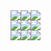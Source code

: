 <div style="display: flex; flex-direction: row;">
  <img src="https://s3.moeoverflow.com/animeloop-production/loops/2018-03-22/gif_360p/6642d8e0-9389-4005-9dfb-e7ce49fbd543.gif">
  <img src="https://s3.moeoverflow.com/animeloop-production/loops/2017-08-11/gif_360p/446cb8e3-8e68-4b33-98af-8d0bdd990979.gif">
  <img src="https://s3.moeoverflow.com/animeloop-production/loops/2017-08-11/gif_360p/17b1a17e-c962-4bdf-aa40-040c1110cbac.gif">
</div>
<div style="display: flex; flex-direction: row;">
  <img src="https://s3.moeoverflow.com/animeloop-production/loops/2017-08-16/gif_360p/3640739c-5abd-4087-91a2-bd97d29c6482.gif">
  <img src="https://s3.moeoverflow.com/animeloop-production/loops/2019-02-01/gif_360p/654f0d3c-7a1e-4d65-819b-06f72a4f1213.gif">
  <img src="https://s3.moeoverflow.com/animeloop-production/loops/2017-08-11/gif_360p/3ecbb700-fed0-4ce7-8a0b-386df666abcd.gif">
</div>
<div style="display: flex; flex-direction: row;">
  <img src="https://s3.moeoverflow.com/animeloop-production/loops/2017-08-29/gif_360p/1478425c-333a-4e2d-8ce9-f26015483379.gif">
  <img src="https://s3.moeoverflow.com/animeloop-production/loops/2017-08-11/gif_360p/de3fae49-8068-486f-b278-4264c134ffca.gif">
  <img src="https://s3.moeoverflow.com/animeloop-production/loops/2017-08-14/gif_360p/040349b6-e982-4a87-a734-b0f1411aeb6c.gif">
</div>
